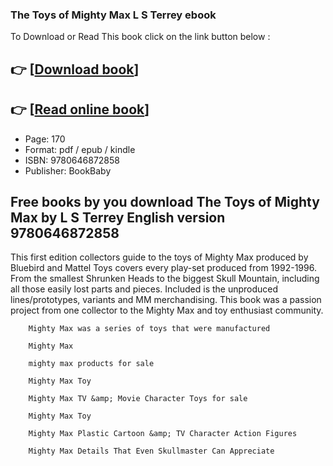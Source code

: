 ### The Toys of Mighty Max L S Terrey ebook

To Download or Read This book click on the link button below :

## 👉  [**[Download book](http://get-pdfs.com/download.php?group=book&from=github.com&id=670503&lnk=1063 "Download book")**]

## 👉  [**[Read online book](http://get-pdfs.com/download.php?group=book&from=github.com&id=670503&lnk=1063 "Read online book")**]


* Page: 170
* Format: pdf / epub / kindle
* ISBN: 9780646872858
* Publisher: BookBaby



## Free books by you download The Toys of Mighty Max  by L S Terrey English version 9780646872858



This first edition collectors guide to the toys of Mighty Max produced by Bluebird and Mattel Toys covers every play-set produced from 1992-1996. From the smallest Shrunken Heads to the biggest Skull Mountain, including all those easily lost parts and pieces. Included is the unproduced lines/prototypes, variants and MM merchandising. This book was a passion project from one collector to the Mighty Max and toy enthusiast community.


        Mighty Max was a series of toys that were manufactured
        
        Mighty Max
        
        mighty max products for sale
        
        Mighty Max Toy
        
        Mighty Max TV &amp; Movie Character Toys for sale
        
        Mighty Max Toy
        
        Mighty Max Plastic Cartoon &amp; TV Character Action Figures
        
        Mighty Max Details That Even Skullmaster Can Appreciate
        
    




